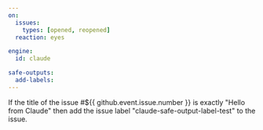 ```yaml
---
on:
  issues:
    types: [opened, reopened]
  reaction: eyes

engine: 
  id: claude

safe-outputs:
  add-labels:
---
```


If the title of the issue #${{ github.event.issue.number }} is exactly "Hello from Claude" then add the issue label "claude-safe-output-label-test" to the issue.

